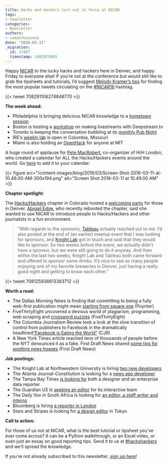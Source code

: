 ```yaml
---
title: Hacks and Hackers turn out in force at NICAR
tags:
- newsletter
categories:
- Newsletter
authors:
- samanthasunne
date: "2016-03-11"
_migration:
  id: 17407
  timestamp: 1482973849
---
```


Happy [NICAR][1] to the lucky hacks and hackers here in Denver, and happy Friday to everyone else! If you’re not at the conference but would still like to grab the tipsheets and tutorials, I’d suggest [Melody Kramer’s tips][2] for finding the most popular tweets circulating on the [#NICAR16][3] hashtag.

{{< tweet 708291106274848770 >}}

**The week ahead:**

  * Philadelphia is bringing delicious NICAR knowledge to a [hometown session][4]
  * Boston is hosting a [workshop][5] on making livestreams with Deepstream.tv
  * Toronto is keeping the conversation bubbling at its [monthly Pub Night][6]
  * IRE’s [weekly lab][7] is open in Columbia, Missouri
  * Miami is also holding an [OpenHack][8] for anyone at MIT

A huge round of applause for [Pete MacRobert][9], co-organizer of H/H London, who created a calendar for ALL the Hacks/Hackers events around the world. Go [here][10] to add it to your calendar.

{{< figure src="/content-images/blog/2016/03/Screen-Shot-2016-03-11-at-10.49.00-AM-300x194.png" alt="Screen Shot 2016-03-11 at 10.49.00 AM" >}}

**Chapter spotlight:**

The [Hacks/Hackers][11] chapter in Colorado hosted a [welcoming party][12] for those in Denver. [Abigail Edge][13], who recently rebooted the chapter, said she wanted to use NICAR to introduce people to Hacks/Hackers and other journalists in a fun environment.

> “With regards to the sponsors, [Tableau][14] actually reached out to me. I’d also posted at the end of (an earlier) meetup event that I was looking for sponsors, and [Knight Lab][15] got in touch and said that they would like to sponsor. So two weeks before the event, we actually didn’t have a sponsor, but we were still going to do it anyway. And then within the last two weeks, Knight Lab and Tableau both came forward and offered to sponsor some drinks. It’s nice to see so many people enjoying one of my favorite breweries in Denver, just having a really good night and getting to know each other.” 

{{< tweet 708125936613363712 >}}

**Worth a read:**

  * The Dallas Morning News is finding that committing to being a fully web-first publication might mean [starting from square one][16] (Poynter)
  * FiveThirtyEight uncovered a devious world of plagiarism, programming, web scraping and [crossword puzzles][17] (FiveThirtyEight)
  * The Columbia Journalism Review took a look at the slow transition of control from publishers to Facebook in the dramatically headlined[“Facebook is Eating the World”][18] (CJR)
  * A New York Times article reached tens of thousands of people before the NYT denounced it as a fake. First Draft News shared [some tips for spotting news hoaxes][19] (First Draft News)

**Job postings:**

  * The Knight Lab at Northwestern University is hiring [two new developers][20]
  * The Atlanta Journal-Constitution is looking for a [news app developer][21]
  * The Tampa Bay Times [is looking for][22] both a designer and an enterprise data reporter
  * The Guardian US is [seeking an editor][23] for its interactive team
  * The Daily Vox in South Africa is looking for [an editor, a staff writer and interns][24]
  * Bloomberg is hiring [a reporter in London][25]
  * Stars and Stripes is looking for [a design editor][26] in Tokyo

**Call to action:**

For those of us not at NICAR, what is the best tutorial or tipsheet you’ve ever come across? It can be a Python walkthrough, or an Excel video, or even just an essay on good reporting tips. Send it to us at [#hackshackers][27] and we’ll spread the knowledge.

If you&#8217;re not already subscribed to this newsletter, [sign up here][28]!

 [1]: http://ire.org/conferences/nicar2016
 [2]: http://www.poynter.org/2015/12-ideas-for-extending-your-reporting-and-your-reach/334865/
 [3]: https://twitter.com/search?q=%23nicar16
 [4]: http://www.meetup.com/Hacks-Hackers-Philadelphia/events/229264687/
 [5]: http://www.meetup.com/hackshackersboston/events/229130403/
 [6]: http://www.meetup.com/Hacks-Hackers-Toronto/events/227450778/
 [7]: http://www.meetup.com/hackshackersIRE/events/229138968/
 [8]: http://www.meetup.com/Hacks-Hackers-Miami/events/229449823/
 [9]: https://twitter.com/PeteM
 [10]: http://matchmaker.hhldn.co.uk/calendars
 [11]: http://www.meetup.com/hackshackersco/
 [12]: http://www.meetup.com/hackshackersco/events/227294757/
 [13]: https://twitter.com/abigailedge
 [14]: http://www.tableau.com/
 [15]: http://knightlab.northwestern.edu/
 [16]: http://www.poynter.org/2016/at-the-dallas-morning-news-becoming-truly-digital-means-starting-over/400041/
 [17]: http://fivethirtyeight.com/features/a-plagiarism-scandal-is-unfolding-in-the-crossword-world/
 [18]: http://www.cjr.org/analysis/facebook_and_media.php
 [19]: http://firstdraftnews.com/lessons-from-the-new-york-times-super-tuesday-hoax-five-ways-to-spot-fake-news-bernie-sanders-elizabeth-warren/
 [20]: https://knightlab.northwestern.edu/jobs
 [21]: https://github.com/NewsappAJC/jobs/blob/master/news_app_developer.md
 [22]: https://medium.com/@tbt_iteam/we-re-hiring-a-data-reporter-and-a-designer-30ffdef3b7ed#.l17kz9y1t
 [23]: https://gnm.learn.taleo.net/files/pdf/Interactive_Editor___2016.pdf
 [24]: http://www.journalism.co.za/blog/daily-vox-hiring-assistant-news-editor-staff-writer-interns/
 [25]: http://journajobs.eu/jobs/reporter-38/
 [26]: https://www.journalismjobs.com/job-listings/1628551
 [27]: https://twitter.com/hackshackers
 [28]: http://bit.ly/HHnewsletter